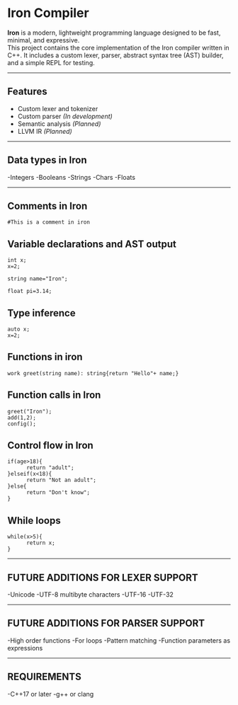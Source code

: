 # Iron Compiler

**Iron** is a modern, lightweight programming language designed to be fast, minimal, and expressive.  
This project contains the core implementation of the Iron compiler written in C++. It includes a custom lexer, parser, abstract syntax tree (AST) builder, and a simple REPL for testing.

---

## Features

- Custom lexer and tokenizer
- Custom parser *(In development)*
- Semantic analysis *(Planned)*
- LLVM IR *(Planned)*

---

## Data types in Iron
-Integers
-Booleans
-Strings
-Chars
-Floats 

---

## Comments in Iron
```
#This is a comment in iron
```

## Variable declarations and AST output
```
int x;
x=2;

string name="Iron";

float pi=3.14;
```

## Type inference
```
auto x;
x=2;
```

## Functions in iron
```
work greet(string name): string{return "Hello"+ name;}
```

## Function calls in Iron
```
greet("Iron");
add(1,2);
config();
```
## Control flow in Iron
```
if(age>18){
      return "adult";
}elseif(x<18){
      return "Not an adult";
}else{
      return "Don't know";
}
```

## While loops
```
while(x>5){
      return x;
}
```
---
## FUTURE ADDITIONS FOR LEXER SUPPORT
-Unicode
-UTF-8 multibyte characters 
-UTF-16 
-UTF-32

---
## FUTURE ADDITIONS FOR PARSER SUPPORT
-High order functions
-For loops
-Pattern matching
-Function parameters as expressions


---
## REQUIREMENTS 
-C++17 or later
-g++ or clang 
